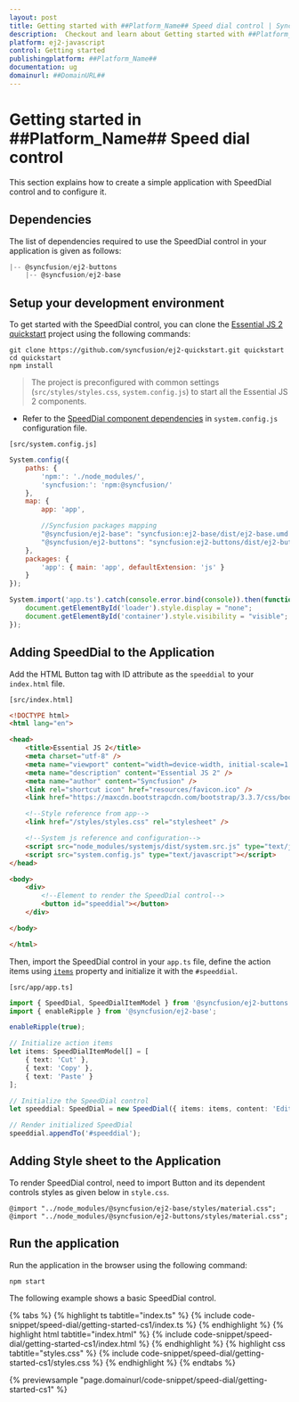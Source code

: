 ```yaml
---
layout: post
title: Getting started with ##Platform_Name## Speed dial control | Syncfusion
description:  Checkout and learn about Getting started with ##Platform_Name## Speed dial control of Syncfusion Essential JS 2 and more details.
platform: ej2-javascript
control: Getting started 
publishingplatform: ##Platform_Name##
documentation: ug
domainurl: ##DomainURL##
---
```


# Getting started in ##Platform_Name## Speed dial control

This section explains how to create a simple application with SpeedDial control and to configure it.

## Dependencies

The list of dependencies required to use the SpeedDial control in your application is given as follows:

```js
|-- @syncfusion/ej2-buttons
    |-- @syncfusion/ej2-base
```

## Setup your development environment

To get started with the SpeedDial control, you can clone the [Essential JS 2 quickstart](https://github.com/syncfusion/ej2-quickstart)
project using the following commands:

```
git clone https://github.com/syncfusion/ej2-quickstart.git quickstart
cd quickstart
npm install
```

> The project is preconfigured with common settings (`src/styles/styles.css`, `system.config.js`) to start all the Essential JS 2 components.

* Refer to the [SpeedDial component dependencies](./getting-started#dependencies) in `system.config.js` configuration file.

`[src/system.config.js]`

```js
System.config({
    paths: {
        'npm:': './node_modules/',
        'syncfusion:': 'npm:@syncfusion/'
    },
    map: {
        app: 'app',

        //Syncfusion packages mapping
        "@syncfusion/ej2-base": "syncfusion:ej2-base/dist/ej2-base.umd.min.js",
        "@syncfusion/ej2-buttons": "syncfusion:ej2-buttons/dist/ej2-buttons.umd.min.js",
    },
    packages: {
        'app': { main: 'app', defaultExtension: 'js' }
    }
});

System.import('app.ts').catch(console.error.bind(console)).then(function () {
    document.getElementById('loader').style.display = "none";
    document.getElementById('container').style.visibility = "visible";
});
```

## Adding SpeedDial to the Application

Add the HTML Button tag with ID attribute as the `speeddial` to your `index.html` file.

`[src/index.html]`

```html
<!DOCTYPE html>
<html lang="en">

<head>
    <title>Essential JS 2</title>
    <meta charset="utf-8" />
    <meta name="viewport" content="width=device-width, initial-scale=1.0, user-scalable=no" />
    <meta name="description" content="Essential JS 2" />
    <meta name="author" content="Syncfusion" />
    <link rel="shortcut icon" href="resources/favicon.ico" />
    <link href="https://maxcdn.bootstrapcdn.com/bootstrap/3.3.7/css/bootstrap.min.css" rel="stylesheet" />

    <!--Style reference from app-->
    <link href="/styles/styles.css" rel="stylesheet" />

    <!--System js reference and configuration-->
    <script src="node_modules/systemjs/dist/system.src.js" type="text/javascript"></script>
    <script src="system.config.js" type="text/javascript"></script>
</head>

<body>
    <div>
        <!--Element to render the SpeedDial control-->
        <button id="speeddial"></button>
    </div>

</body>

</html>
```

Then, import the SpeedDial control in your `app.ts` file, define the action items using [`items`](../api/speed-dial/#items) property and initialize it with the `#speeddial`.

`[src/app/app.ts]`

```ts
import { SpeedDial, SpeedDialItemModel } from '@syncfusion/ej2-buttons';
import { enableRipple } from '@syncfusion/ej2-base';

enableRipple(true);

// Initialize action items
let items: SpeedDialItemModel[] = [
    { text: 'Cut' },
    { text: 'Copy' },
    { text: 'Paste' }
];

// Initialize the SpeedDial control
let speeddial: SpeedDial = new SpeedDial({ items: items, content: 'Edit' });

// Render initialized SpeedDial
speeddial.appendTo('#speeddial');
```

## Adding Style sheet to the Application

To render SpeedDial control, need to import Button and its dependent controls styles as given below in `style.css`.

```
@import "../node_modules/@syncfusion/ej2-base/styles/material.css";
@import "../node_modules/@syncfusion/ej2-buttons/styles/material.css";
```

## Run the application

Run the application in the browser using the following command:

```
npm start
```

The following example shows a basic SpeedDial control.

{% tabs %}
{% highlight ts tabtitle="index.ts" %}
{% include code-snippet/speed-dial/getting-started-cs1/index.ts %}
{% endhighlight %}
{% highlight html tabtitle="index.html" %}
{% include code-snippet/speed-dial/getting-started-cs1/index.html %}
{% endhighlight %}
{% highlight css tabtitle="styles.css" %}
{% include code-snippet/speed-dial/getting-started-cs1/styles.css %}
{% endhighlight %}
{% endtabs %}
          
{% previewsample "page.domainurl/code-snippet/speed-dial/getting-started-cs1" %}
